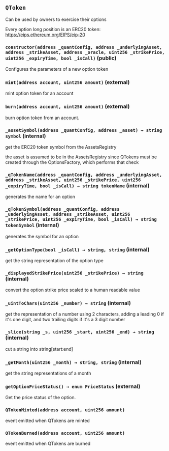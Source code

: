 ## `QToken`

Can be used by owners to exercise their options


Every option long position is an ERC20 token: https://eips.ethereum.org/EIPS/eip-20


### `constructor(address _quantConfig, address _underlyingAsset, address _strikeAsset, address _oracle, uint256 _strikePrice, uint256 _expiryTime, bool _isCall)` (public)

Configures the parameters of a new option token




### `mint(address account, uint256 amount)` (external)

mint option token for an account




### `burn(address account, uint256 amount)` (external)

burn option token from an account.




### `_assetSymbol(address _quantConfig, address _asset) → string symbol` (internal)

get the ERC20 token symbol from the AssetsRegistry


the asset is assumed to be in the AssetsRegistry since QTokens
must be created through the OptionsFactory, which performs that check


### `_qTokenName(address _quantConfig, address _underlyingAsset, address _strikeAsset, uint256 _strikePrice, uint256 _expiryTime, bool _isCall) → string tokenName` (internal)

generates the name for an option




### `_qTokenSymbol(address _quantConfig, address _underlyingAsset, address _strikeAsset, uint256 _strikePrice, uint256 _expiryTime, bool _isCall) → string tokenSymbol` (internal)

generates the symbol for an option




### `_getOptionType(bool _isCall) → string, string` (internal)



get the string representation of the option type


### `_displayedStrikePrice(uint256 _strikePrice) → string` (internal)



convert the option strike price scaled to a human readable value


### `_uintToChars(uint256 _number) → string` (internal)



get the representation of a number using 2 characters, adding a leading 0 if it's one digit,
and two trailing digits if it's a 3 digit number


### `_slice(string _s, uint256 _start, uint256 _end) → string` (internal)



cut a string into string[start:end]


### `_getMonth(uint256 _month) → string, string` (internal)



get the string representations of a month


### `getOptionPriceStatus() → enum PriceStatus` (external)

Get the price status of the option.





### `QTokenMinted(address account, uint256 amount)`

event emitted when QTokens are minted




### `QTokenBurned(address account, uint256 amount)`

event emitted when QTokens are burned




